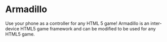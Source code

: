 # Armadillo
Use your phone as a controller for any HTML 5 game!
Armadillo is an inter-device HTML5 game framework and can be modified to be used for any HTML5 game.
